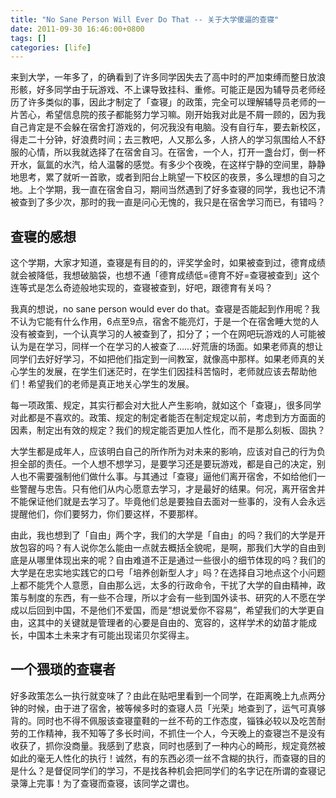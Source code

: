 ```yaml
---
title: "No Sane Person Will Ever Do That -- 关于大学傻逼的查寝"
date: 2011-09-30 16:46:00+0800
tags: []
categories: [life]
---
```


来到大学，一年多了，的确看到了许多同学因失去了高中时的严加束缚而整日放浪形骸，好多同学由于玩游戏、不上课导致挂科、重修。可能正是因为辅导员老师经历了许多类似的事，因此才制定了「查寝」的政策，完全可以理解辅导员老师的一片苦心，希望信息院的孩子都能努力学习嘛。刚开始我对此是不屑一顾的，因为我自己肯定是不会躲在宿舍打游戏的，何况我没有电脑。没有自行车，要去新校区，得走二十分钟，好浪费时间；去三教吧，人又那么多，人挤人的学习氛围给人不舒服的心情，所以我就选择了在宿舍自习。在宿舍，一个人，打开一盏台灯，倒一杯开水，氤氲的水汽，给人温馨的感觉。有多少个夜晚，在这样宁静的空间里，静静地思考，累了就听一首歌，或者到阳台上眺望一下校区的夜景，多么理想的自习之地。上个学期，我一直在宿舍自习，期间当然遇到了好多查寝的同学，我也记不清被查到了多少次，那时的我一直是问心无愧的，我只是在宿舍学习而已，有错吗？

<!--more-->

## 查寝的感想

这个学期，大家才知道，查寝是有目的的，评奖学金时，如果被查到过，德育成绩就会被降低，我想破脑袋，也想不通「德育成绩低=德育不好=查寝被查到」这个连等式是怎么奇迹般地实现的，查寝被查到，好吧，跟德育有关吗？

我真的想说，no sane person would ever do that。查寝是否能起到作用呢？我不认为它能有什么作用，6点至9点，宿舍不能亮灯，于是一个在宿舍睡大觉的人没有被查到，一个认真学习的人被查到了，扣分了；一个在网吧玩游戏的人可能被认为是在学习，同样一个在学习的人被查了……好荒唐的场面。如果老师真的想让同学们去好好学习，不如把他们指定到一间教室，就像高中那样。如果老师真的关心学生的发展，在学生们迷茫时，在学生们因挂科苦恼时，老师就应该去帮助他们！希望我们的老师是真正地关心学生的发展。

每一项政策、规定，其实行都会对大批人产生影响，就如这个「查寝」，很多同学对此都是不喜欢的。政策、规定的制定者能否在制定规定以前，考虑到方方面面的因素，制定出有效的规定？我们的规定能否更加人性化，而不是那么刻板、固执？

大学生都是成年人，应该明白自己的所作所为对未来的影响，应该对自己的行为负担全部的责任。一个人想不想学习，是要学习还是要玩游戏，都是自己的决定，别人也不需要强制他们做什么事。与其通过「查寝」逼他们离开宿舍，不如给他们一些警醒与忠告。只有他们从内心愿意去学习，才是最好的结果。何况，离开宿舍并不能保证他们就是去学习了。毕竟他们总是要独自去面对一些事的，没有人会永远提醒他们，你们要努力，你们要这样，不要那样。

由此，我也想到了「自由」两个字，我们的大学是「自由」的吗？我们的大学是开放包容的吗？有人说你怎么能由一点就去概括全貌呢，是啊，那我们大学的自由到底是从哪里体现出来的呢？自由难道不正是通过一些很小的细节体现的吗？我们的大学是在忠实地实践它的口号「培养创新型人才」吗？在选择自习地点这个小问题上都不能凭个人意愿，自由那么远，太多的行政命令，干扰了大学的自由精神，政策与制度的东西，有一些不合理，所以才会有一些到国外读书、研究的人不愿在学成以后回到中国，不是他们不爱国，而是“想说爱你不容易”，希望我们的大学更自由，这其中的关键就是管理者的心要是自由的、宽容的，这样学术的幼苗才能成长，中国本土未来才有可能出现诺贝尔奖得主。

## 一个猥琐的查寝者

好多政策怎么一执行就变味了？由此在贴吧里看到一个同学，在距离晚上九点两分钟的时候，由于进了宿舍，被等候多时的查寝人员「光荣」地查到了，运气可真够背的。同时也不得不佩服该查寝童鞋的一丝不苟的工作态度，锱铢必较以及吃苦耐劳的工作精神，我不知等了多长时间，不抓住一个人，今天晚上的查寝岂不是没有收获了，抓你没商量。我感到了悲哀，同时也感到了一种内心的畸形，规定竟然被如此的毫无人性化的执行！诚然，有的东西必须一丝不含糊的执行，而查寝的目的是什么？是督促同学们的学习，不是找各种机会把同学们的名字记在所谓的查寝记录簿上完事！为了查寝而查寝，该同学之谓也。
